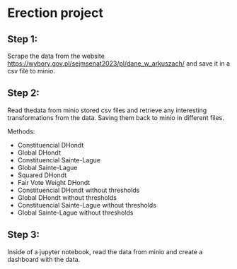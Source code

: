 # Erection project

## Step 1:

Scrape the data from the website https://wybory.gov.pl/sejmsenat2023/pl/dane_w_arkuszach/ and save it in a csv file
to minio.


## Step 2:

Read thedata from minio stored csv files and retrieve any interesting transformations from the data.
Saving them back to minio in different files.

Methods:
* Constituencial DHondt
* Global DHondt
* Constituencial Sainte-Lague
* Global Sainte-Lague
* Squared DHondt
* Fair Vote Weight DHondt
* Constituencial DHondt without thresholds
* Global DHondt without thresholds
* Constituencial Sainte-Lague without thresholds
* Global Sainte-Lague without thresholds

## Step 3:

Inside of a jupyter notebook, read the data from minio and create a dashboard with the data.

